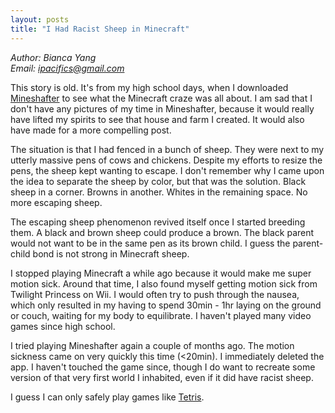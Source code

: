 ```yaml
---
layout: posts
title: "I Had Racist Sheep in Minecraft"
---
```

*Author: Bianca Yang*<br>
*Email: <a href="mailto:ipacifics@gmail.com?subject=Hello from the XDRT Blog">ipacifics@gmail.com</a>*<br>

This story is old. It's from my high school days, when I downloaded
[Mineshafter](https://mineshafter.info) to see what the Minecraft craze was
all about. I am sad that I don't have any pictures of my time in Mineshafter,
because it would really have lifted my spirits to see that house and farm I
created. It would also have made for a more compelling post.

The situation is that I had fenced in a bunch of sheep. They were next to
my utterly massive pens of cows and chickens. Despite my efforts to resize
the pens, the sheep kept wanting to escape. I don't remember why I came upon
the idea to separate the sheep by color, but that was the solution. Black
sheep in a corner. Browns in another. Whites in the remaining space. No more
escaping sheep.

The escaping sheep phenomenon revived itself once I started breeding them.
A black and brown sheep could produce a brown. The black parent would not
want to be in the same pen as its brown child. I guess the parent-child bond
is not strong in Minecraft sheep.

I stopped playing Minecraft a while ago because it would make me super
motion sick. Around that time, I also found myself getting motion sick from
Twilight Princess on Wii. I would often try to push through the nausea, which
only resulted in my having to spend 30min - 1hr laying on the ground or couch,
waiting for my body to equilibrate. I haven't played many video games since
high school.

I tried playing Mineshafter again a couple of months ago. The motion sickness
came on very quickly this time (<20min). I immediately deleted the app. I
haven't touched the game since, though I do want to recreate some version
of that very first world I inhabited, even if it did have racist sheep.

I guess I can only safely play games like
[Tetris](https://github.com/nullpomino/nullpomino).
